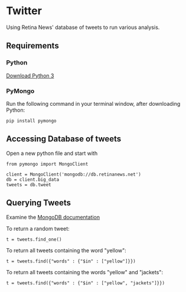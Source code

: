 # Twitter

Using Retina News' database of tweets to run various analysis.

## Requirements

### Python

[Download Python 3](https://www.python.org/downloads/)

### PyMongo

Run the following command in your terminal window, after downloading Python:

```pip install pymongo```

## Accessing Database of tweets

Open a new python file and start with

<pre><code>from pymongo import MongoClient

client = MongoClient('mongodb://db.retinanews.net')
db = client.big_data
tweets = db.tweet</code></pre>

## Querying Tweets

Examine the [MongoDB documentation](https://docs.mongodb.org/getting-started/python/query/)

To return a random tweet:

```t = tweets.find_one()```

To return all tweets containing the word "yellow":

```t = tweets.find({"words" : {"$in" : ["yellow"]}})```

To return all tweets containing the words "yellow" and "jackets":

```t = tweets.find({"words" : {"$in" : ["yellow", "jackets"]}})```
